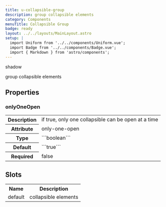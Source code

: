 ```yaml
---
title: u-collapsible-group
description: group collapsible elements
category: Components
menuTitle: Collapsible Group
badge: ready
layout: ../../layouts/MainLayout.astro
setup: |
  import Uniform from '../../components/Uniform.vue';
  import Badge from '../../components/Badge.vue';
  import { Markdown } from 'astro/components';
---
```


<Badge> shadow </Badge>

group collapsible elements

## Properties

### onlyOneOpen

<table>
<tr><th>Description</th><td><Markdown>if true, only one collapsible can be open at a time</Markdown></td></tr>
<tr><th>Attribute</th><td><Markdown>only-one-open</Markdown></td></tr>
<tr><th>Type</th><td><Markdown>```boolean```</Markdown></td></tr>
<tr><th>Default</th><td><Markdown>```true```</Markdown></td></tr>
<tr><th>Required</th><td><Markdown>false</Markdown></td></tr>
</table>

</table>

## Slots

<table>
<tr><th>Name</th><th>Description</th></tr>

<tr><td><Markdown>default</Markdown></td><td><Markdown>collapsible elements</Markdown></td></tr></table>
